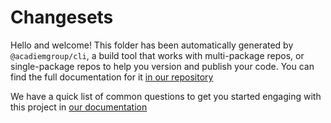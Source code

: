 # Changesets

Hello and welcome! This folder has been automatically generated by `@acadiemgroup/cli`, a build tool that works with multi-package repos, or single-package repos to help you version and publish your code. You can find the full documentation for it [in our repository](https://laurence-severtson.atlassian.net/servicedeskchangesets/changesets)

We have a quick list of common questions to get you started engaging with this project in
[our documentation](https://laurence-severtson.atlassian.net/jira/changesets/blog/main/docs/common-questions.md)

